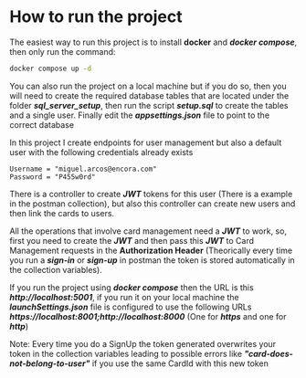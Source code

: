 # How to run the project

The easiest way to run this project is to install **docker** and ***docker compose***, then only run the command:
```bash
docker compose up -d
```

You can also run the project on a local machine but if you do so, then you will need to create the required database tables that are located under the folder
***sql_server_setup***, then run the script ***setup.sql*** to create the tables and a single user. Finally edit the ***appsettings.json*** file to point to the correct database

In this project I create endpoints for user management but also a default user with the following credentials already exists
```
Username = "miguel.arcos@encora.com"
Password = "P455w0rd"
```
There is a controller to create ***JWT*** tokens for this user (There is a example in the postman collection), but also this controller can create new users and then link the cards to users.

All the operations that involve card management need a ***JWT*** to work, so, first you need to create the ***JWT*** and then pass this ***JWT*** to Card Management requests in the **Authorization Header** (Theorically every time you run a ***sign-in*** or ***sign-up*** in postman the token is stored automatically in the collection variables).

If you run the project using ***docker compose*** then the URL is this ***http://localhost:5001***, if you run it on your local machine the ***launchSettings.json*** file is configured to use the following URLs ***https://localhost:8001;http://localhost:8000*** (One for ***https*** and one for ***http***)

Note: Every time you do a SignUp the token generated overwrites your token in the collection variables leading to possible errors like ***"card-does-not-belong-to-user"*** if you use the same CardId with this new token
